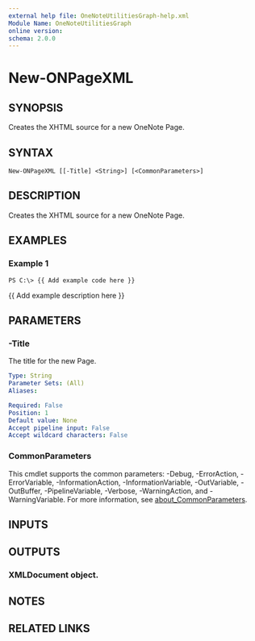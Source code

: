 ```yaml
---
external help file: OneNoteUtilitiesGraph-help.xml
Module Name: OneNoteUtilitiesGraph
online version:
schema: 2.0.0
---
```


# New-ONPageXML

## SYNOPSIS
Creates the XHTML source for a new OneNote Page.

## SYNTAX

```
New-ONPageXML [[-Title] <String>] [<CommonParameters>]
```

## DESCRIPTION
Creates the XHTML source for a new OneNote Page.

## EXAMPLES

### Example 1
```
PS C:\> {{ Add example code here }}
```

{{ Add example description here }}

## PARAMETERS

### -Title
The title for the new Page.

```yaml
Type: String
Parameter Sets: (All)
Aliases:

Required: False
Position: 1
Default value: None
Accept pipeline input: False
Accept wildcard characters: False
```

### CommonParameters
This cmdlet supports the common parameters: -Debug, -ErrorAction, -ErrorVariable, -InformationAction, -InformationVariable, -OutVariable, -OutBuffer, -PipelineVariable, -Verbose, -WarningAction, and -WarningVariable. For more information, see [about_CommonParameters](http://go.microsoft.com/fwlink/?LinkID=113216).

## INPUTS

## OUTPUTS

### XMLDocument object.

## NOTES

## RELATED LINKS
